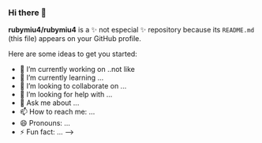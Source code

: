 ### Hi there 👋

**rubymiu4/rubymiu4** is a ✨ not especial ✨ repository because its `README.md` (this file) appears on your GitHub profile.

Here are some ideas to get you started:

- 🔭 I’m currently working on ..not like 
- 🌱 I’m currently learning ...
- 👯 I’m looking to collaborate on ...
- 🤔 I’m looking for help with ...
- 💬 Ask me about ...
- 📫 How to reach me: ...
- 😄 Pronouns: ...
- ⚡ Fun fact: ...
-->
